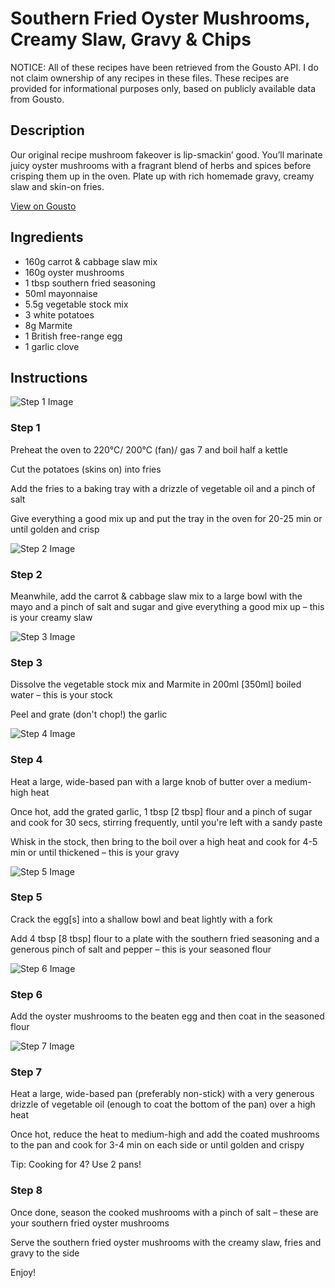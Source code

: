 # Southern Fried Oyster Mushrooms, Creamy Slaw, Gravy & Chips

NOTICE: All of these recipes have been retrieved from the Gousto API. I do not claim ownership of any recipes in these files. These recipes are provided for informational purposes only, based on publicly available data from Gousto.

## Description

Our original recipe mushroom fakeover is lip-smackin’ good. You’ll marinate juicy oyster mushrooms with a fragrant blend of herbs and spices before crisping them up in the oven. Plate up with rich homemade gravy, creamy slaw and skin-on fries. 

[View on Gousto](https://www.gousto.co.uk/recipes/cookbook/southern-fried-oyster-mushrooms-creamy-slaw-gravy-chips)

## Ingredients

- 160g carrot & cabbage slaw mix
- 160g oyster mushrooms
- 1 tbsp southern fried seasoning
- 50ml mayonnaise
- 5.5g vegetable stock mix
- 3 white potatoes
- 8g Marmite
- 1 British free-range egg
- 1 garlic clove

## Instructions

![Step 1 Image](https://production-media.gousto.co.uk/cms/recipe-step-image/Step-1-1681818809168-x200.jpg)

### Step 1

Preheat the oven to 220°C/ 200°C (fan)/ gas 7 and boil half a kettle

Cut the potatoes (skins on) into fries

Add the fries to a baking tray with a drizzle of vegetable oil and a pinch of salt

Give everything a good mix up and put the tray in the oven for 20-25 min or until golden and crisp

![Step 2 Image](https://production-media.gousto.co.uk/cms/recipe-step-image/Step-2-1681818813777-x200.jpg)

### Step 2

Meanwhile, add the carrot & cabbage slaw mix to a large bowl with the mayo and a pinch of salt and sugar and give everything a good mix up – this is your creamy slaw

![Step 3 Image](https://production-media.gousto.co.uk/cms/recipe-step-image/Step-3-1681818822603-x200.jpg)

### Step 3

Dissolve the vegetable stock mix and Marmite in 200ml <span class="text-danger">[350ml]</span> boiled water – this is your stock

Peel and grate (don't chop!) the garlic

![Step 4 Image](https://production-media.gousto.co.uk/cms/recipe-step-image/Step-4-1681818828413-x200.jpg)

### Step 4

Heat a large, wide-based pan with a large knob of butter over a medium-high heat

Once hot, add the grated garlic, 1 tbsp <span class="text-danger">[2 tbsp] </span>flour and a pinch of sugar and cook for 30 secs, stirring frequently, until you're left with a sandy paste

Whisk in the stock, then bring to the boil over a high heat and cook for 4-5 min or until thickened – this is your gravy

![Step 5 Image](https://production-media.gousto.co.uk/cms/recipe-step-image/Step-5-1681818835283-x200.jpg)

### Step 5

Crack the egg<span class="text-danger">[s] </span>into a shallow bowl and beat lightly with a fork

Add 4 tbsp <span class="text-danger">[8 tbsp]</span> flour to a plate with the southern fried seasoning and a generous pinch of salt and pepper – this is your seasoned flour

![Step 6 Image](https://production-media.gousto.co.uk/cms/recipe-step-image/Step-6-1681818843322-x200.jpg)

### Step 6

Add the oyster mushrooms to the beaten egg and then coat in the seasoned flour

![Step 7 Image](https://production-media.gousto.co.uk/cms/recipe-step-image/Step-7-1681818850436-x200.jpg)

### Step 7

Heat a large, wide-based pan (preferably non-stick) with a very generous drizzle of vegetable oil (enough to coat the bottom of the pan) over a high heat

Once hot, reduce the heat to medium-high and add the coated mushrooms to the pan and cook for 3-4 min on each side or until golden and crispy

Tip: Cooking for 4? Use 2 pans!

### Step 8

Once done, season the cooked mushrooms with a pinch of salt – these are your southern fried oyster mushrooms

Serve the southern fried oyster mushrooms with the creamy slaw, fries and gravy to the side

Enjoy!

